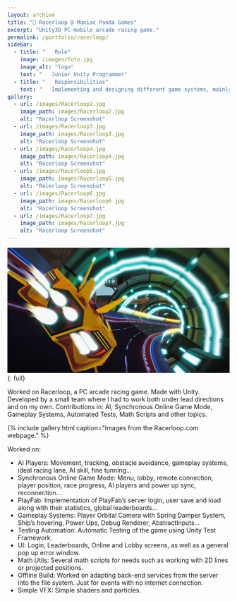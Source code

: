 ```yaml
---
layout: archive
title: "🚀 Racerloop @ Maniac Panda Games"
excerpt: "Unity3D PC-mobile arcade racing game."
permalink: /portfolio/racerloop/
sidebar:
  - title: "   Role"
    image: /images/foto.jpg
    image_alt: "logo"
    text: "   Junior Unity Programmer"
  - title: "   Responsibilities"
    text: "   Implementing and designing different game systems, mainly on AI and the Synchronous Online Mode."
gallery:
  - url: /images/Racerloop2.jpg
    image_path: images/Racerloop2.jpg
    alt: "Racerloop Screenshot"
  - url: /images/Racerloop3.jpg
    image_path: images/Racerloop3.jpg
    alt: "Racerloop Screenshot"
  - url: /images/Racerloop4.jpg
    image_path: images/Racerloop4.jpg
    alt: "Racerloop Screenshot"
  - url: /images/Racerloop5.jpg
    image_path: images/Racerloop5.jpg
    alt: "Racerloop Screenshot"
  - url: /images/Racerloop6.jpg
    image_path: images/Racerloop6.jpg
    alt: "Racerloop Screenshot"
  - url: /images/Racerloop7.jpg
    image_path: images/Racerloop7.jpg
    alt: "Racerloop Screenshot"
---
```


![full](/images/Racerloop.jpg){: full}

Worked on Racerloop, a PC arcade racing game. Made with Unity. Developed by a
small team where I had to work both under lead directions and on my own.
Contributions in: AI, Synchronous Online Game Mode, Gameplay Systems, Automated Tests, Math Scripts and other topics.


{% include gallery.html caption="Images from the Racerloop.com webpage." %}

Worked on:
- AI Players: Movement, tracking, obstacle avoidance, gameplay systems, ideal racing
lane, AI skill, fine tunning...
- Synchronous Online Game Mode: Menu, lobby, remote connection, player position,
race progress, AI players and power up sync, reconnection...
- PlayFab: Implementation of PlayFab’s server login, user save and load along with
their statistics, global leaderboards...
- Gameplay Systems: Player Orbital Camera with Spring Damper System, Ship’s hovering, Power Ups, Debug Renderer, AbstractInputs...
- Testing Automation: Automatic Testing of the game using Unity Test Framework.
- UI: Login, Leaderboards, Online and Lobby screens, as well as a general pop up error
window.
- Math Utils: Several math scripts for needs such as working with 2D lines or projected positions.
- Offline Build: Worked on adapting back-end services from the server into the file
system. Just for events with no internet connection.
- Simple VFX: Simple shaders and particles.